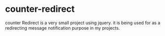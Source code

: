 counter-redirect
================

counter Redirect is a very small project using jquery. it is being used for as a redirecting message notification purpose in my projects.
